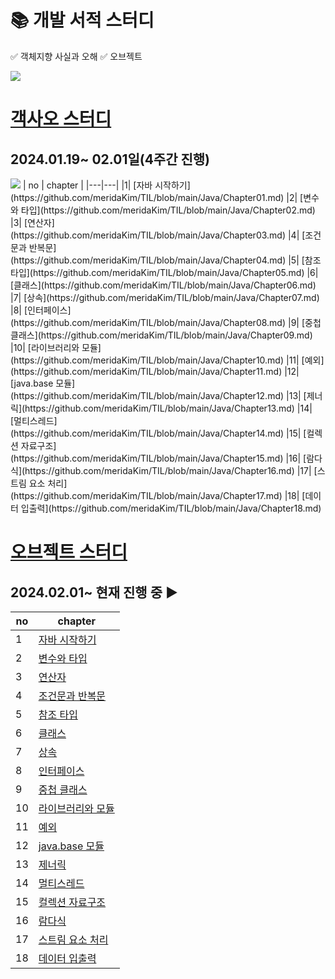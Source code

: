  # 📚 개발 서적 스터디
✅ 객체지향 사실과 오해
✅ 오브젝트

<a href="https://velog.io/@luckyzanie777">
<img src="https://img.shields.io/badge/Velog-20C997?style=flat-square&logo=velog&logoColor=white"/></a>

# [객사오 스터디](https://strong-lace-c81.notion.site/14d230239a6a4e7d8ae7e0ee3ea781a6)
## 2024.01.19~ 02.01일(4주간 진행)
<img src="https://img.shields.io/badge/java-007396?style=flat-square&logo=java&logoColor=white"/>
| no | chapter |  
|---|---|
|1| [자바 시작하기](https://github.com/meridaKim/TIL/blob/main/Java/Chapter01.md)
|2| [변수와 타입](https://github.com/meridaKim/TIL/blob/main/Java/Chapter02.md)
|3| [연산자](https://github.com/meridaKim/TIL/blob/main/Java/Chapter03.md)
|4| [조건문과 반복문](https://github.com/meridaKim/TIL/blob/main/Java/Chapter04.md)
|5| [참조 타입](https://github.com/meridaKim/TIL/blob/main/Java/Chapter05.md)
|6| [클래스](https://github.com/meridaKim/TIL/blob/main/Java/Chapter06.md)
|7| [상속](https://github.com/meridaKim/TIL/blob/main/Java/Chapter07.md)
|8| [인터페이스](https://github.com/meridaKim/TIL/blob/main/Java/Chapter08.md)
|9| [중첩 클래스](https://github.com/meridaKim/TIL/blob/main/Java/Chapter09.md)
|10| [라이브러리와 모듈](https://github.com/meridaKim/TIL/blob/main/Java/Chapter10.md)
|11| [예외](https://github.com/meridaKim/TIL/blob/main/Java/Chapter11.md)
|12| [java.base 모듈](https://github.com/meridaKim/TIL/blob/main/Java/Chapter12.md)
|13| [제너릭](https://github.com/meridaKim/TIL/blob/main/Java/Chapter13.md)
|14| [멀티스레드](https://github.com/meridaKim/TIL/blob/main/Java/Chapter14.md)
|15| [컬렉션 자료구조](https://github.com/meridaKim/TIL/blob/main/Java/Chapter15.md)
|16| [람다식](https://github.com/meridaKim/TIL/blob/main/Java/Chapter16.md)
|17| [스트림 요소 처리](https://github.com/meridaKim/TIL/blob/main/Java/Chapter17.md)
|18| [데이터 입출력](https://github.com/meridaKim/TIL/blob/main/Java/Chapter18.md)

# [오브젝트 스터디](https://strong-lace-c81.notion.site/c2e1841b12ec4661adb3e3e60403bc95?pvs=4)
## 2024.02.01~ 현재 진행 중 ▶️

| no | chapter |  
|---|---|
|1| [자바 시작하기](https://github.com/meridaKim/TIL/blob/main/Java/Chapter01.md)
|2| [변수와 타입](https://github.com/meridaKim/TIL/blob/main/Java/Chapter02.md)
|3| [연산자](https://github.com/meridaKim/TIL/blob/main/Java/Chapter03.md)
|4| [조건문과 반복문](https://github.com/meridaKim/TIL/blob/main/Java/Chapter04.md)
|5| [참조 타입](https://github.com/meridaKim/TIL/blob/main/Java/Chapter05.md)
|6| [클래스](https://github.com/meridaKim/TIL/blob/main/Java/Chapter06.md)
|7| [상속](https://github.com/meridaKim/TIL/blob/main/Java/Chapter07.md)
|8| [인터페이스](https://github.com/meridaKim/TIL/blob/main/Java/Chapter08.md)
|9| [중첩 클래스](https://github.com/meridaKim/TIL/blob/main/Java/Chapter09.md)
|10| [라이브러리와 모듈](https://github.com/meridaKim/TIL/blob/main/Java/Chapter10.md)
|11| [예외](https://github.com/meridaKim/TIL/blob/main/Java/Chapter11.md)
|12| [java.base 모듈](https://github.com/meridaKim/TIL/blob/main/Java/Chapter12.md)
|13| [제너릭](https://github.com/meridaKim/TIL/blob/main/Java/Chapter13.md)
|14| [멀티스레드](https://github.com/meridaKim/TIL/blob/main/Java/Chapter14.md)
|15| [컬렉션 자료구조](https://github.com/meridaKim/TIL/blob/main/Java/Chapter15.md)
|16| [람다식](https://github.com/meridaKim/TIL/blob/main/Java/Chapter16.md)
|17| [스트림 요소 처리](https://github.com/meridaKim/TIL/blob/main/Java/Chapter17.md)
|18| [데이터 입출력](https://github.com/meridaKim/TIL/blob/main/Java/Chapter18.md)
